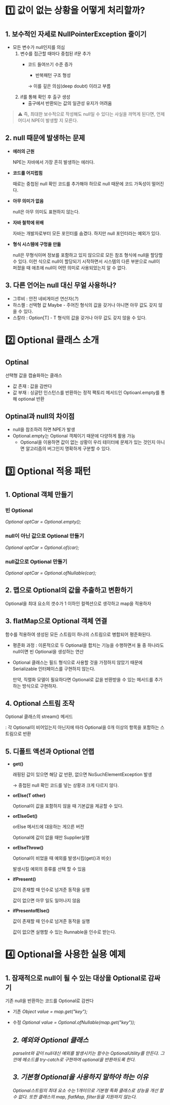 # 1️⃣ 값이 없는 상황을 어떻게 처리할까?

## 1. 보수적인 자세로 NullPointerException 줄이기

- 모든 변수가 null인지를 의심
    1. 변수를 접근할 때마다 중첩된 if문 추가
        - 코드 들여쓰기 수준 증가
            - 반복패턴 구조 형성
                
            → 이를 깊은 의심(deep doubt) 이라고 부름
    2. if를 통해 확인 후 출구 생성
        - 출구에서 반환되는 값의 일관성 유지가 어려움

> ⚠ 즉, 최대한 보수적으로 작성해도 null일 수 있다는 사실을 까먹게 된다면, 언제 어디서 NPE이 발생할 지 모른다.

## 2. null 때문에 발생하는 문제

- **에러의 근원**

    NPE는 자바에서 가장 흔히 발생하는 에러다.

- **코드를 어지럽힘**

    때로는 중첩된 null 확인 코드를 추가해야 하므로 null 때문에 코드 가독성이 떨어진다.

- **아무 의미가 없음**

    null은 아무 의미도 표현하지 않는다. 

- **자바 철학에 위배**

    자바는 개발자로부터 모든 포인터를 숨겼다. 하지만 null 포인터라는 예외가 있다.

- **형식 시스템에 구멍을 만듦**

    null은 무형식이며 정보를 포함하고 있지 않으므로 모든 참조 형식에 null을 할당할 수 있다. 이런 식으로 null이 할당되기 시작하면서 시스템의 다른 부분으로 null이 퍼졌을 때 애초에 null이 어떤 의미로 사용되었는지 알 수 없다. 

## 3. 다른 언어는 null 대신 무얼 사용하나?

- 그루비 : 안전 네비게이션 연산자(.?)
- 하스켈 : 선택형 값 Maybe - 주어진 형식의 값을 갖거나 아니면 아무 값도 갖지 않을 수 있다.
- 스칼라 : Option[T] - T 형식의 값을 갖거나 아무 값도 갖지 않을 수 있다.

# 2️⃣ Optional 클래스 소개

## Optinal

선택형 값을 캡슐화하는 클래스

- 값 존재 : 값을 감싼다
- 값 부재 :  싱글턴 인스턴스를 반환하는 정적 팩토리 메서드인 Optioanl.empty를 통해 optional 반환

## Optinal과 null의 차이점

- null을 참조하려 하면 NPE가 발생
- Optional.empty는 Optional 객체이기 때문에 다양하게 활용 가능
    - Optional을 이용하면 값이 없는 상황이 우리 테이터에 문제가 있는 것인지 아니면 알고리즘의 버그인지 명확하게 구분할 수 있다.

# 3️⃣ Optional 적용 패턴

## 1. Optional 객체 만들기

### 빈 Optional

*Optional<Car> optCar = Optional.empty();*

### null이 아닌 값으로 Optional 만들기

*Optional<Car> optCar = Optional.of(car);*

### null값으로 Optional 만들기

*Optional<Car> optCar = Optional.ofNullable(car);*

## 2. 맵으로 Optional의 값을 추출하고 변환하기

 Optional을 최대 요소의 갯수가 1 이하인 컬렉션으로 생각하고 map을 적용하자

## 3. flatMap으로 Optional 객체 연결

 함수를 적용하여 생성된 모든 스트림이 하나의 스트림으로 병합되어 평준화된다.

- 평준화 과정 : 이론적으로 두 Optional을 합치는 기능을 수행하면서 둘 중 하나라도 null이면 빈 Optional을 생성하는 연산
- Optional 클래스는 필드 형식으로 사용할 것을 가정하지 않았기 때문에 Serializable 인터페이스를 구현하지 않는다.

    만약, 직렬화 모델이 필요하다면 Optional로 값을 반환받을 수 있는 메서드를 추가하는 방식으로 구현하자. 

## 4. Optional 스트림 조작

Optional 클래스의 stream() 메서드

: 각 Optional이 비어있는지 아닌지에 따라 Optional을 0개 이상의 항목을 포함하는 스트림으로 반환

## 5. 디폴트 액션과 Optional 언랩

- **get()**

    래핑된 값이 있으면 해당 값 반환, 없으면 NoSuchElementException 발생

    → 중첩된 null 확인 코드를 넣는 상황과 크게 다르지 않다.

- **orElse(T other)**

    Optional이 값을 포함하지 않을 때 기본값을 제공할 수 있다.

- **orElseGet()**

    orElse 메서드에 대응하는 게으른 버전

    Optional에 값이 없을 때만 Supplier실행


- **orElseThrow()**

    Optional이 비었을 때 예외를 발생시킴(get()과 비슷)

    발생시킬 예외의 종류를 선택 할 수 있음

- **ifPresent()**

    값이 존재할 때 인수로 넘겨준 동작을 실행

    값이 없으면 아무 일도 일어나지 않음

- **ifPresentofElse()**

    값이 존재할 때 인수로 넘겨준 동작을 실행 

    값이 없으면 실행할 수 있는 Runnable을 인수로 받는다. 


# 4️⃣ Optional을 사용한 실용 예제

## 1. 잠재적으로 null이 될 수 있는 대상을 Optional로 감싸기

기존 null을 반환하는 코드를 Optional로 감싼다

- 기존 *Object value = map.get("key");*

- 수정 *Optional<Object> value = Optional.ofNullable(map.get("key"));*

## 2. 예외와 Optional 클래스

parseInt와 같이 null대신 예외를 발생시키는 함수는 OptionalUtility를 만든다. 그안에 메소드를 try-catch로 구현하여 optional을 반환하도록 한다. 

## 3. 기본형 Optional을 사용하지 말하야 하는 이유

Optional스트림의 최대 요소 수는 1개이므로 기본형 특화 클래스로 성능을 개선 할 수 없다. 또한 클래스의 map, flatMap, filter등을 지원하지 않는다. 